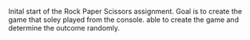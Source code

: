 Inital start of the Rock Paper Scissors assignment. Goal is to create the game that soley played from the console.
able to create the game and determine the outcome randomly.